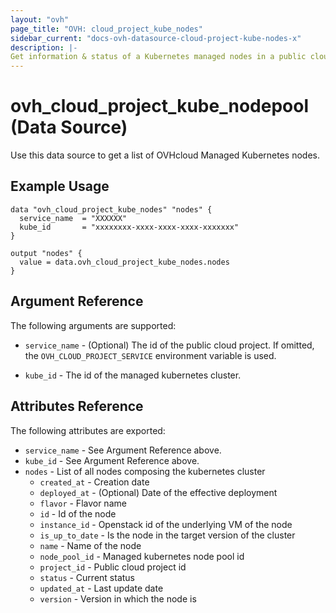 ```yaml
---
layout: "ovh"
page_title: "OVH: cloud_project_kube_nodes"
sidebar_current: "docs-ovh-datasource-cloud-project-kube-nodes-x"
description: |-
Get information & status of a Kubernetes managed nodes in a public cloud project.
---
```


# ovh_cloud_project_kube_nodepool (Data Source)

Use this data source to get a list of OVHcloud Managed Kubernetes nodes.

## Example Usage

```hcl
data "ovh_cloud_project_kube_nodes" "nodes" {
  service_name  = "XXXXXX"
  kube_id       = "xxxxxxxx-xxxx-xxxx-xxxx-xxxxxxx"
}

output "nodes" {
  value = data.ovh_cloud_project_kube_nodes.nodes
}
```

## Argument Reference

The following arguments are supported:

* `service_name` - (Optional) The id of the public cloud project. If omitted,
  the `OVH_CLOUD_PROJECT_SERVICE` environment variable is used.

* `kube_id` - The id of the managed kubernetes cluster.

## Attributes Reference

The following attributes are exported:

* `service_name` - See Argument Reference above.
* `kube_id` - See Argument Reference above.
* `nodes` - List of all nodes composing the kubernetes cluster
  * `created_at` - Creation date
  * `deployed_at` - (Optional) Date of the effective deployment
  * `flavor` - Flavor name
  * `id` - Id of the node
  * `instance_id` - Openstack id of the underlying VM of the node
  * `is_up_to_date` - Is the node in the target version of the cluster
  * `name` - Name of the node
  * `node_pool_id` - Managed kubernetes node pool id
  * `project_id` - Public cloud project id 
  * `status` - Current status
  * `updated_at` - Last update date
  * `version` - Version in which the node is
